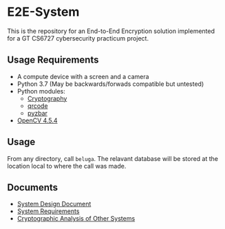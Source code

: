 # E2E-System

This is the repository for an End-to-End Encryption solution implemented for a GT CS6727 cybersecurity practicum project.

## Usage Requirements

* A compute device with a screen and a camera
* Python 3.7 (May be backwards/forwads compatible but untested)
* Python modules:
  * [Cryptography](https://pypi.org/project/cryptography/)
  * [qrcode](https://pypi.org/project/qrcode/)
  * [pyzbar](https://pypi.org/project/pyzbar/)
* [OpenCV 4.5.4](https://qengineering.eu/install-opencv-4.5-on-raspberry-pi-4.html)

## Usage

From any directory, call `beluga`. The relavant database will be stored at the location local to where the call was made.

## Documents

* [System Design Document](https://github.gatech.edu/jlyons3/e2e-system/blob/63914044cc1f510431c9c68bf7e5050aa5f48d9d/Documents/system-design.md)
* [System Requirements](https://github.gatech.edu/jlyons3/e2e-system/blob/63914044cc1f510431c9c68bf7e5050aa5f48d9d/Documents/system-requirements.md)
* [Cryptographic Analysis of Other Systems](https://github.gatech.edu/jlyons3/e2e-system/blob/c6f067ad5d362520de551f16754d2006916249e3/Documents/existing-service-analysis.md)

